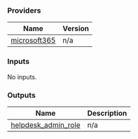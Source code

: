 <!-- BEGIN_TF_DOCS -->
### Providers

| Name | Version |
|------|---------|
| <a name="provider_microsoft365"></a> [microsoft365](#provider_microsoft365) | n/a |

### Inputs

No inputs.

### Outputs

| Name | Description |
|------|-------------|
| <a name="output_helpdesk_admin_role"></a> [helpdesk_admin_role](#output_helpdesk_admin_role) | n/a |
<!-- END_TF_DOCS -->